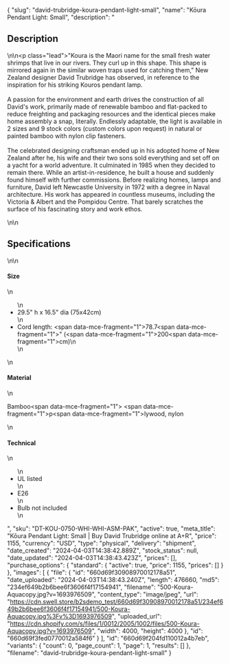 {
  "slug": "david-trubridge-koura-pendant-light-small",
  "name": "Kōura Pendant Light: Small",
  "description": "<h2>Description</h2>\n<!-- split -->\n<p class=\"lead\">\"Koura is the Maori name for the small fresh water shrimps that live in our rivers. They curl up in this shape. This shape is mirrored again in the similar woven traps used for catching them,\" New Zealand designer David Trubridge has observed, in reference to the inspiration for his striking Kouros pendant lamp. <br><br>A passion for the environment and earth drives the construction of all David's work, primarily made of renewable bamboo and flat-packed to reduce freighting and packaging resources and the identical pieces make home assembly a snap, literally. Endlessly adaptable, the light is available in 2 sizes and 9 stock colors (custom colors upon request) in natural or painted bamboo with nylon clip fasteners. <br><br>The celebrated designing craftsman ended up in his adopted home of New Zealand after he, his wife and their two sons sold everything and set off on a yacht for a world adventure. It culminated in 1985 when they decided to remain there. While an artist-in-residence, he built a house and suddenly found himself with further commissions. Before realizing homes, lamps and furniture, David left Newcastle University in 1972 with a degree in Naval architecture. His work has appeared in countless museums, including the Victoria &amp; Albert and the Pompidou Centre. That barely scratches the surface of his fascinating story and work ethos.</p>\n<!-- split -->\n<h2>Specifications</h2>\n<!-- split -->\n<h4>Size</h4>\n<ul>\n<li>29.5\" h x 16.5\" dia (75x42cm)</li>\n<li>Cord length: <span data-mce-fragment=\"1\">78.7</span><span data-mce-fragment=\"1\">\" (</span><span data-mce-fragment=\"1\">200</span><span data-mce-fragment=\"1\">cm)</span>\n</li>\n</ul>\n<h4>Material</h4>\n<p>Bamboo<span data-mce-fragment=\"1\"> </span><span data-mce-fragment=\"1\">p</span><span data-mce-fragment=\"1\">lywood</span>, nylon</p>\n<h4>Technical</h4>\n<ul>\n<li>UL listed</li>\n<li>E26</li>\n<li>Bulb not included</li>\n</ul>",
  "sku": "DT-KOU-0750-WHI-WHI-ASM-PAK",
  "active": true,
  "meta_title": "Kōura Pendant Light: Small | Buy David Trubridge online at A+R",
  "price": 1155,
  "currency": "USD",
  "type": "physical",
  "delivery": "shipment",
  "date_created": "2024-04-03T14:38:42.889Z",
  "stock_status": null,
  "date_updated": "2024-04-03T14:38:43.423Z",
  "prices": [],
  "purchase_options": {
    "standard": {
      "active": true,
      "price": 1155,
      "prices": []
    }
  },
  "images": [
    {
      "file": {
        "id": "660d69f30908970012178a51",
        "date_uploaded": "2024-04-03T14:38:43.240Z",
        "length": 476660,
        "md5": "234ef649b2b6bee6f3606f4f17154941",
        "filename": "500-Koura-Aquacopy.jpg?v=1693976509",
        "content_type": "image/jpeg",
        "url": "https://cdn.swell.store/b2sdemo_test/660d69f30908970012178a51/234ef649b2b6bee6f3606f4f17154941/500-Koura-Aquacopy.jpg%3Fv%3D1693976509",
        "uploaded_url": "https://cdn.shopify.com/s/files/1/0012/2005/1002/files/500-Koura-Aquacopy.jpg?v=1693976509",
        "width": 4000,
        "height": 4000
      },
      "id": "660d69f3fed0770012a584f6"
    }
  ],
  "id": "660d69f204fd110012a4b7eb",
  "variants": {
    "count": 0,
    "page_count": 1,
    "page": 1,
    "results": []
  },
  "filename": "david-trubridge-koura-pendant-light-small"
}